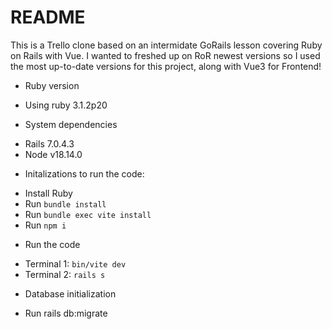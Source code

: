 # README

This is a Trello clone based on an intermidate GoRails lesson covering Ruby on Rails with Vue.
I wanted to freshed up on RoR newest versions so I used the most up-to-date versions for this project, along with Vue3 for Frontend!

* Ruby version
- Using ruby 3.1.2p20

* System dependencies
- Rails 7.0.4.3
- Node v18.14.0

* Initalizations to run the code:
- Install Ruby
- Run `bundle install`
- Run `bundle exec vite install`
- Run `npm i`

* Run the code
- Terminal 1: `bin/vite dev`
- Terminal 2: `rails s`

* Database initialization
- Run rails db:migrate
